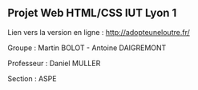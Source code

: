 ## Projet Web HTML/CSS IUT Lyon 1

Lien vers la version en ligne : http://adopteuneloutre.fr/

Groupe : Martin BOLOT - Antoine DAIGREMONT

Professeur : Daniel MULLER

Section : ASPE
